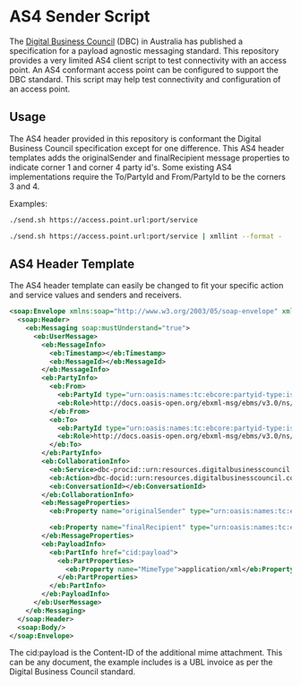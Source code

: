# AS4 Sender Script
The [Digital Business Council](http://digitalbusinesscouncil.com.au) (DBC) in Australia has published a specification for a payload agnostic messaging standard. This repository provides a very limited AS4 client script to test connectivity with an access point. An AS4 conformant access point can be configured to support the DBC standard. This script may help test connectivity and configuration of an access point.

## Usage
The AS4 header provided in this repository is conformant the Digital Business Council specification except for one difference. This AS4 header templates adds the originalSender and finalRecipient message properties to indicate corner 1 and corner 4 party id's. Some existing AS4 implementations require the To/PartyId and From/PartyId to be the corners 3 and 4.

Examples:
```bash
./send.sh https://access.point.url:port/service
```
```bash
./send.sh https://access.point.url:port/service | xmllint --format -
```

## AS4 Header Template
The AS4 header template can easily be changed to fit your specific action and service values and senders and receivers.
```xml
<soap:Envelope xmlns:soap="http://www.w3.org/2003/05/soap-envelope" xmlns:eb="http://docs.oasis-open.org/ebxml-msg/ebms/v3.0/ns/core/200704/">
  <soap:Header>
    <eb:Messaging soap:mustUnderstand="true">
      <eb:UserMessage>
        <eb:MessageInfo>
          <eb:Timestamp></eb:Timestamp>
          <eb:MessageId></eb:MessageId>
        </eb:MessageInfo>
        <eb:PartyInfo>
          <eb:From>
            <eb:PartyId type="urn:oasis:names:tc:ebcore:partyid-type:iso6523:0151">corner2-abn</eb:PartyId>
            <eb:Role>http://docs.oasis-open.org/ebxml-msg/ebms/v3.0/ns/core/200704/defaultRole</eb:Role>
          </eb:From>
          <eb:To>
            <eb:PartyId type="urn:oasis:names:tc:ebcore:partyid-type:iso6523:0151">corner3-abn</eb:PartyId>
            <eb:Role>http://docs.oasis-open.org/ebxml-msg/ebms/v3.0/ns/core/200704/defaultRole</eb:Role>
          </eb:To>
        </eb:PartyInfo>
        <eb:CollaborationInfo>
          <eb:Service>dbc-procid::urn:resources.digitalbusinesscouncil.com.au:dbc:einvoicing:ver1.0</eb:Service>
          <eb:Action>dbc-docid::urn:resources.digitalbusinesscouncil.com.au:dbc:invoicing:documents:core-invoice:xsd::core-invoice-1##urn:resources.digitalbusinesscouncil.com.au:dbc:einvoicing:process:einvoicing01:ver1.0</eb:Action>
          <eb:ConversationId></eb:ConversationId>
        </eb:CollaborationInfo>
        <eb:MessageProperties>
          <eb:Property name="originalSender" type="urn:oasis:names:tc:ebcore:partyid-type:iso6523:0151">corner1-abn</eb:Property>

          <eb:Property name="finalRecipient" type="urn:oasis:names:tc:ebcore:partyid-type:iso6523:0151">corner4-abn</eb:Property>
        </eb:MessageProperties>
        <eb:PayloadInfo>
          <eb:PartInfo href="cid:payload">
            <eb:PartProperties>
              <eb:Property name="MimeType">application/xml</eb:Property>
            </eb:PartProperties>
          </eb:PartInfo>
        </eb:PayloadInfo>
      </eb:UserMessage>
    </eb:Messaging>
  </soap:Header>
  <soap:Body/>
</soap:Envelope>

```
The cid:payload is the Content-ID of the additional mime attachment. This can be any document, the example includes is a UBL invoice as per the Digital Business Council standard.
